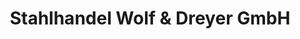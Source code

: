 ---
title: "Stahlhandel Wolf & Dreyer GmbH"
url: /barsbuettel/stahlhandel-wolf-und-dreyer-gmbh/
shop: Eisenwaren
---